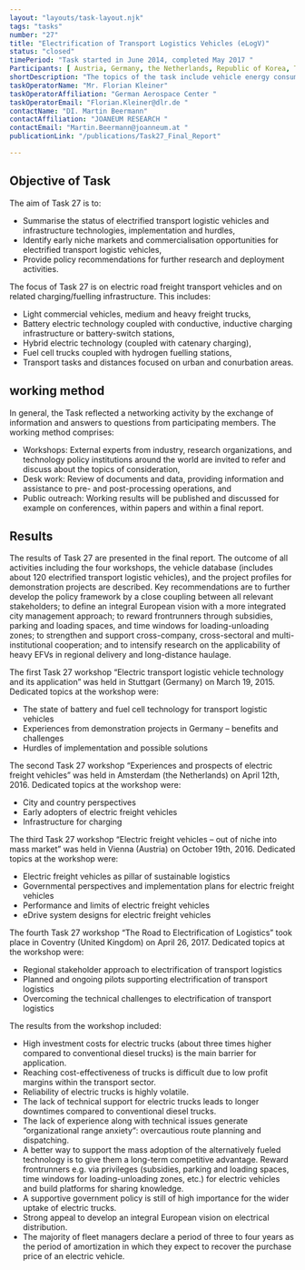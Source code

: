 ```yaml
---
layout: "layouts/task-layout.njk"
tags: "tasks"
number: "27"
title: "Electrification of Transport Logistics Vehicles (eLogV)"
status: "closed"
timePeriod: "Task started in June 2014, completed May 2017 "
Participants: [ Austria, Germany, the Netherlands, Republic of Korea, Turkey, the United Kingdom ]
shortDescription: "The topics of the task include vehicle energy consumption, component costs, vehicle costs, total cost of ownership (TCO), and market penetration. "
taskOperatorName: "Mr. Florian Kleiner"
taskOperatorAffiliation: "German Aerospace Center "
taskOperatorEmail: "Florian.Kleiner@dlr.de "
contactName: "DI. Martin Beermann"
contactAffiliation: "JOANEUM RESEARCH "
contactEmail: "Martin.Beermann@joanneum.at "
publicationLink: "/publications/Task27_Final_Report"

---
```


## Objective of Task

The aim of Task 27 is to: 

- Summarise the status of electrified transport logistic vehicles and infrastructure technologies, implementation and hurdles, 
- Identify early niche markets and commercialisation opportunities for electrified transport logistic vehicles, 
- Provide policy recommendations for further research and deployment activities. 

The focus of Task 27 is on electric road freight transport vehicles and on related charging/fuelling infrastructure. This includes: 

- Light commercial vehicles, medium and heavy freight trucks, 
- Battery electric technology coupled with conductive, inductive charging infrastructure or battery-switch stations, 
- Hybrid electric technology (coupled with catenary charging), 
- Fuel cell trucks coupled with hydrogen fuelling stations, 
- Transport tasks and distances focused on urban and conurbation areas. 

## working method
In general, the Task reflected a networking activity by the exchange of information and answers to questions from participating members. The working method comprises: 

- Workshops: External experts from industry, research organizations, and technology policy institutions around the world are invited to refer and discuss about the topics of consideration, 
- Desk work: Review of documents and data, providing information and assistance to pre- and post-processing operations, and 
- Public outreach: Working results will be published and discussed for example on conferences, within papers and within a final report.  

## Results
The results of Task 27 are presented in the final report. The outcome of all activities including the four workshops, the vehicle database (includes about 120 electrified transport logistic vehicles), and the project profiles for demonstration projects are described. Key recommendations are to further develop the policy framework by a close coupling between all relevant stakeholders; to define an integral European vision with a more integrated city management approach; to reward frontrunners through subsidies, parking and loading spaces, and time windows for loading-unloading zones; to strengthen and support cross-company, cross-sectoral and multi-institutional cooperation; and to intensify research on the applicability of heavy EFVs in regional delivery and long-distance haulage.  

The first Task 27 workshop “Electric transport logistic vehicle technology and its application” was held in Stuttgart (Germany) on March 19, 2015. Dedicated topics at the workshop were: 

- The state of battery and fuel cell technology for transport logistic vehicles 
- Experiences from demonstration projects in Germany – benefits and challenges 
- Hurdles of implementation and possible solutions  

The second Task 27 workshop “Experiences and prospects of electric freight vehicles” was held in Amsterdam (the Netherlands) on April 12th, 2016. Dedicated topics at the workshop were: 

- City and country perspectives 
- Early adopters of electric freight vehicles 
- Infrastructure for charging  

The third Task 27 workshop “Electric freight vehicles – out of niche into mass market” was held in Vienna (Austria) on October 19th, 2016. Dedicated topics at the workshop were: 

- Electric freight vehicles as pillar of sustainable logistics 
- Governmental perspectives and implementation plans for electric freight vehicles 
- Performance and limits of electric freight vehicles 
- eDrive system designs for electric freight vehicles  

The fourth Task 27 workshop “The Road to Electrification of Logistics” took place in Coventry (United Kingdom) on April 26, 2017. Dedicated topics at the workshop were: 

- Regional stakeholder approach to electrification of transport logistics 
- Planned and ongoing pilots supporting electrification of transport logistics 
- Overcoming the technical challenges to electrification of transport logistics  

The results from the workshop included: 

- High investment costs for electric trucks (about three times higher compared to conventional diesel trucks) is the main barrier for application. 
- Reaching cost-effectiveness of trucks is difficult due to low profit margins within the transport sector. 
- Reliability of electric trucks is highly volatile. 
- The lack of technical support for electric trucks leads to longer downtimes compared to conventional diesel trucks. 
- The lack of experience along with technical issues generate “organizational range anxiety“: overcautious route planning and dispatching. 
- A better way to support the mass adoption of the alternatively fueled technology is to give them a long-term competitive advantage. Reward frontrunners e.g. via privileges (subsidies, parking and loading spaces, time windows for loading-unloading zones, etc.) for electric vehicles and build platforms for sharing knowledge. 
- A supportive government policy is still of high importance for the wider uptake of electric trucks. 
- Strong appeal to develop an integral European vision on electrical distribution. 
- The majority of fleet managers declare a period of three to four years as the period of amortization in which they expect to recover the purchase price of an electric vehicle.